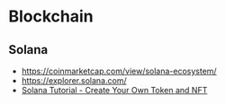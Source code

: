 
# Blockchain

## Solana
- https://coinmarketcap.com/view/solana-ecosystem/
- https://explorer.solana.com/
- [Solana Tutorial - Create Your Own Token and NFT](https://youtu.be/L4WWQzOBNIg?si=bGnVrg70b_z2AUPf)

